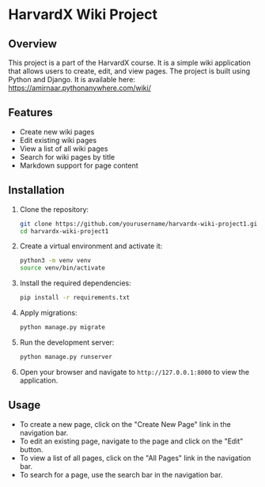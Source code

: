 # HarvardX Wiki Project

## Overview

This project is a part of the HarvardX course. It is a simple wiki application that allows users to create, edit, and view pages. The project is built using Python and Django.
It is available here: https://amirnaar.pythonanywhere.com/wiki/

## Features

- Create new wiki pages
- Edit existing wiki pages
- View a list of all wiki pages
- Search for wiki pages by title
- Markdown support for page content

## Installation

1. Clone the repository:

    ```bash
    git clone https://github.com/yourusername/harvardx-wiki-project1.git
    cd harvardx-wiki-project1
    ```

2. Create a virtual environment and activate it:

    ```bash
    python3 -m venv venv
    source venv/bin/activate
    ```

3. Install the required dependencies:

    ```bash
    pip install -r requirements.txt
    ```

4. Apply migrations:

    ```bash
    python manage.py migrate
    ```

5. Run the development server:

    ```bash
    python manage.py runserver
    ```

6. Open your browser and navigate to `http://127.0.0.1:8000` to view the application.

## Usage

- To create a new page, click on the "Create New Page" link in the navigation bar.
- To edit an existing page, navigate to the page and click on the "Edit" button.
- To view a list of all pages, click on the "All Pages" link in the navigation bar.
- To search for a page, use the search bar in the navigation bar.
